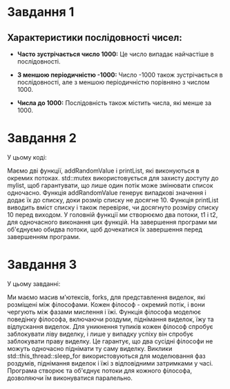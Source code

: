 ﻿# Завдання 1

## Характеристики послідовності чисел:

- **Часто зустрічається число 1000:** Це число випадає найчастіше в послідовності.

- **З меншою періодичністю -1000:** Число -1000 також зустрічається в послідовності, але з меншою періодичністю порівняно з числом 1000.

- **Числа до 1000:** Послідовність також містить числа, які менше за 1000.


# Завдання 2

У цьому коді:

Маємо дві функції, addRandomValue і printList, які виконуються в окремих потоках.
std::mutex використовується для захисту доступу до mylist, щоб гарантувати, що лише один потік може змінювати список одночасно.
Функція addRandomValue генерує випадкові значення і додає їх до списку, доки розмір списку не досягне 10.
Функція printList виводить вміст списку і також перевіряє, чи досягнуто розміру списку 10 перед виходом.
У головній функції ми створюємо два потоки, t1 і t2, для одночасного виконання цих функцій.
На завершення програми ми об'єднуємо обидва потоки, щоб дочекатися їх завершення перед завершенням програми.

# Завдання 3

У цьому завданні:

Ми маємо масив м'ютексів, forks, для представлення виделок, які розміщені між філософами.
Кожен філософ - окремий потік, і вони чергують між фазами мислення і їжі.
Функція філософа моделює поведінку філософа, включаючи роздуми, піднімання виделок, їжу та відпускання виделок.
Для уникнення тупиків кожен філософ спробує заблокувати ліву виделку, і лише у випадку успіху він спробує заблокувати праву виделку. Це гарантує, що два сусідні філософи не можуть одночасно піднімати ту саму виделку.
Виклики std::this_thread::sleep_for використовуються для моделювання фаз роздумів, піднімання виделок і їжі з відповідними затримками у часі.
Програма створює та об'єднує потоки для кожного філософа, дозволяючи їм виконуватися паралельно.
